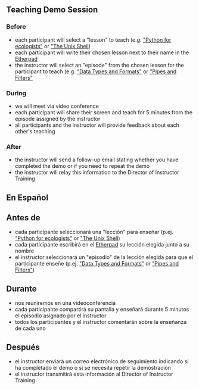 ## Teaching Demo Session

### Before 
- each participant will select a "lesson"  to teach (e.g. ["Python for ecologists"](http://www.datacarpentry.org/python-ecology-lesson/) or ["The Unix Shell](https://swcarpentry.github.io/shell-novice/))
- each participant will write their chosen lesson next to their name in the  [Etherpad](https://pad.carpentries.org/teaching-demos) 
- the instructor will select an "episode" from the chosen lesson for the participant to teach (e.g. ["Data Types and Formats"](http://www.datacarpentry.org/python-ecology-lesson/03-data-types-and-format/) or ["Pipes and Filters"](https://swcarpentry.github.io/shell-novice/04-pipefilter/)

### During
- we will meet via video conference
- each participant will share their screen and teach for 5 minutes from the episode assigned by the instructor
- all participants and the instructor will provide feedback about each other's teaching

### After
- the instructor will send a follow-up email stating whether you have completed the demo or if you need to repeat the demo
- the instructor will relay this information to the Director of Instructor Training

## En Español

## Antes de
- cada participante seleccionará una "lección" para enseñar (p.ej. ["Python for ecologists"](http://www.datacarpentry.org/python-ecology-lesson/) or ["The Unix Shell](https://swcarpentry.github.io/shell-novice/))
- cada participante escribirá en el [Etherpad](https://pad.carpentries.org/teaching-demos) su lección elegida junto a su nombre  
- el instructor seleccionará un "episodio" de la lección elegida para que el participante enseñe (p.ej. ["Data Types and Formats"](http://www.datacarpentry.org/python-ecology-lesson/03-data-types-and-format/) or ["Pipes and Filters"](https://swcarpentry.github.io/shell-novice/04-pipefilter/))


## Durante
- nos reuniremos en una videoconferencia 
- cada participante compartirá su pantalla y enseñará durante 5 minutos el episodio asignado por el instructor
- todos los participantes y el instructor comentarán sobre la enseñanza de cada uno


## Después
- el instructor enviará un correo electrónico de seguimiento indicando si ha completado el demo o si se necesita repetir la demostración
- el instructor transmitirá esta información al Director of Instructor Training

